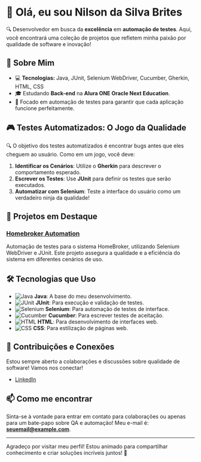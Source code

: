 # 👋 Olá, eu sou Nilson da Silva Brites

🔍 Desenvolvedor em busca da **excelência** em **automação de testes**. Aqui, você encontrará uma coleção de projetos que refletem minha paixão por qualidade de software e inovação!

## 🌱 Sobre Mim

- 💻 **Tecnologias:** Java, JUnit, Selenium WebDriver, Cucumber, Gherkin, HTML, CSS
- 🎓 Estudando **Back-end** na **Alura ONE Oracle Next Education**.
- 🚀 Focado em automação de testes para garantir que cada aplicação funcione perfeitamente.

## 🎮 Testes Automatizados: O Jogo da Qualidade

🔍 O objetivo dos testes automatizados é encontrar bugs antes que eles cheguem ao usuário. Como em um jogo, você deve:

1. **Identificar os Cenários**: Utilize o **Gherkin** para descrever o comportamento esperado.
2. **Escrever os Testes**: Use **JUnit** para definir os testes que serão executados.
3. **Automatizar com Selenium**: Teste a interface do usuário como um verdadeiro ninja da qualidade!

## 🚀 Projetos em Destaque

### [Homebroker Automation](https://github.com/nilrd/homebroker-automation)
Automação de testes para o sistema HomeBroker, utilizando Selenium WebDriver e JUnit. Este projeto assegura a qualidade e a eficiência do sistema em diferentes cenários de uso.

## 🛠 Tecnologias que Uso

- ![Java](https://img.icons8.com/color/48/000000/java-coffee-cup-logo.png) **Java**: A base do meu desenvolvimento.
- ![JUnit](https://img.icons8.com/color/48/000000/junit.png) **JUnit**: Para execução e validação de testes.
- ![Selenium](https://img.icons8.com/color/48/000000/selenium.png) **Selenium**: Para automação de testes de interface.
- ![Cucumber](https://img.icons8.com/color/48/000000/cucumber.png) **Cucumber**: Para escrever testes de aceitação.
- ![HTML](https://img.icons8.com/color/48/000000/html-5.png) **HTML**: Para desenvolvimento de interfaces web.
- ![CSS](https://img.icons8.com/color/48/000000/css3.png) **CSS**: Para estilização de páginas web.

## 🤝 Contribuições e Conexões

Estou sempre aberto a colaborações e discussões sobre qualidade de software! Vamos nos conectar!

- [LinkedIn](https://www.linkedin.com/in/nilsondasilvabrites)

## 📫 Como me encontrar

Sinta-se à vontade para entrar em contato para colaborações ou apenas para um bate-papo sobre QA e automação! Meu e-mail é: **seuemail@example.com**.

---

Agradeço por visitar meu perfil! Estou animado para compartilhar conhecimento e criar soluções incríveis juntos! 🚀
